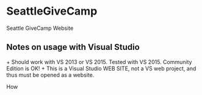 # SeattleGiveCamp
Seattle GiveCamp Website

<h2>Notes on usage with Visual Studio</h2>
+ Should work with VS 2013 or VS 2015. Tested with VS 2015. Community Edition is OK!
+ This is a Visual Studio WEB SITE, not a VS web project, and thus must be opened as a website.

How 
